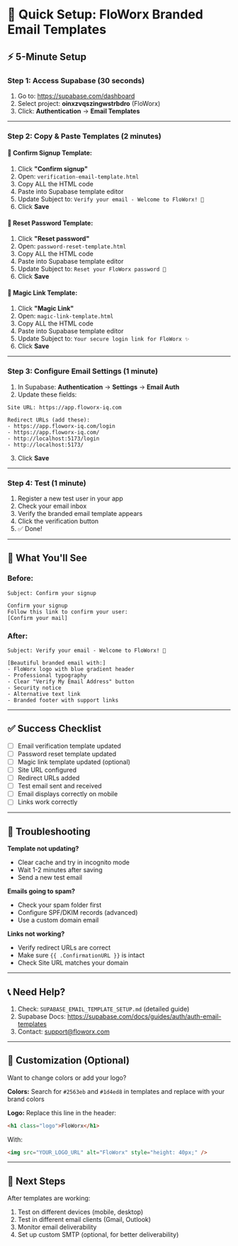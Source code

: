 # 🚀 Quick Setup: FloWorx Branded Email Templates

## ⚡ 5-Minute Setup

### **Step 1: Access Supabase** (30 seconds)
1. Go to: https://supabase.com/dashboard
2. Select project: **oinxzvqszingwstrbdro** (FloWorx)
3. Click: **Authentication** → **Email Templates**

---

### **Step 2: Copy & Paste Templates** (2 minutes)

#### **📧 Confirm Signup Template:**
1. Click **"Confirm signup"**
2. Open: `verification-email-template.html`
3. Copy ALL the HTML code
4. Paste into Supabase template editor
5. Update Subject to: `Verify your email - Welcome to FloWorx! 🎉`
6. Click **Save**

#### **🔐 Reset Password Template:**
1. Click **"Reset password"**
2. Open: `password-reset-template.html`
3. Copy ALL the HTML code
4. Paste into Supabase template editor
5. Update Subject to: `Reset your FloWorx password 🔐`
6. Click **Save**

#### **🔑 Magic Link Template:**
1. Click **"Magic Link"**
2. Open: `magic-link-template.html`
3. Copy ALL the HTML code
4. Paste into Supabase template editor
5. Update Subject to: `Your secure login link for FloWorx ✨`
6. Click **Save**

---

### **Step 3: Configure Email Settings** (1 minute)

1. In Supabase: **Authentication** → **Settings** → **Email Auth**
2. Update these fields:

```
Site URL: https://app.floworx-iq.com

Redirect URLs (add these):
- https://app.floworx-iq.com/login
- https://app.floworx-iq.com/
- http://localhost:5173/login
- http://localhost:5173/
```

3. Click **Save**

---

### **Step 4: Test** (1 minute)

1. Register a new test user in your app
2. Check your email inbox
3. Verify the branded email template appears
4. Click the verification button
5. ✅ Done!

---

## 📸 What You'll See

### Before:
```
Subject: Confirm your signup

Confirm your signup
Follow this link to confirm your user:
[Confirm your mail]
```

### After:
```
Subject: Verify your email - Welcome to FloWorx! 🎉

[Beautiful branded email with:]
- FloWorx logo with blue gradient header
- Professional typography
- Clear "Verify My Email Address" button
- Security notice
- Alternative text link
- Branded footer with support links
```

---

## ✅ Success Checklist

- [ ] Email verification template updated
- [ ] Password reset template updated
- [ ] Magic link template updated (optional)
- [ ] Site URL configured
- [ ] Redirect URLs added
- [ ] Test email sent and received
- [ ] Email displays correctly on mobile
- [ ] Links work correctly

---

## 🔧 Troubleshooting

**Template not updating?**
- Clear cache and try in incognito mode
- Wait 1-2 minutes after saving
- Send a new test email

**Emails going to spam?**
- Check your spam folder first
- Configure SPF/DKIM records (advanced)
- Use a custom domain email

**Links not working?**
- Verify redirect URLs are correct
- Make sure `{{ .ConfirmationURL }}` is intact
- Check Site URL matches your domain

---

## 📞 Need Help?

1. Check: `SUPABASE_EMAIL_TEMPLATE_SETUP.md` (detailed guide)
2. Supabase Docs: https://supabase.com/docs/guides/auth/auth-email-templates
3. Contact: support@floworx.com

---

## 🎨 Customization (Optional)

Want to change colors or add your logo?

**Colors:** Search for `#2563eb` and `#1d4ed8` in templates and replace with your brand colors

**Logo:** Replace this line in the header:
```html
<h1 class="logo">FloWorx</h1>
```

With:
```html
<img src="YOUR_LOGO_URL" alt="FloWorx" style="height: 40px;" />
```

---

## 🚀 Next Steps

After templates are working:
1. Test on different devices (mobile, desktop)
2. Test in different email clients (Gmail, Outlook)
3. Monitor email deliverability
4. Set up custom SMTP (optional, for better deliverability)

